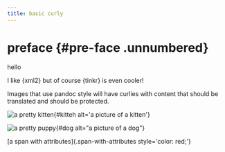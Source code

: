 ```yaml
---
title: basic curly
---
```


# preface {#pre-face .unnumbered}

hello

I like {xml2} but of course {tinkr} is even cooler!

Images that use pandoc style will have curlies with content that should be translated and should be protected.

![a pretty kitten](https://placekitten.com/200/300){#kitteh alt='a picture of a kitten'}

![a pretty puppy](https://placedog.net/200/300){#dog alt="a picture
of a dog"}


\[a span with attributes\]{.span-with-attributes
style='color: red;'}




